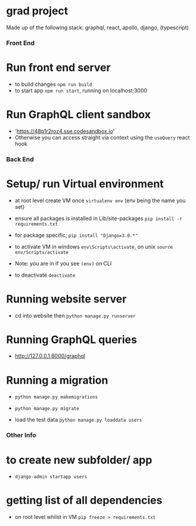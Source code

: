 # grad project
Made up of the following stack: graphql, react, apollo, django, (typescript)


### Front End ###

# Run front end server
- to build changes `npm run build`
- to start app `npm run start`, running on localhost:3000

# Run GraphQL client sandbox
- 'https://48p1r2roz4.sse.codesandbox.io'
- Otherwise you can access straight via context using the `useQuery` react hook


### Back End ###

# Setup/ run Virtual environment
- at root level create VM once `virtualenv env` (env being the name you set)
- ensure all packages is installed in Lib/site-packages `pip install -r requirements.txt`
- for package specific; `pip install "Django=3.0.*"`

- to activate VM in windows `env\Scripts\activate`, on unix `source env/Scripts/activate`
- Note: you are in if you see `(env)` on CLI

- to deactivate `deactivate`
# Running website server
- cd into website then `python manage.py runserver`

# Running GraphQL queries
- http://127.0.0.1:8000/graphql

# Running a migration
- `python manage.py makemigrations`
- `python manage.py migrate`

- load the test data `python manage.py loaddata users`

### Other Info ###
# to create new subfolder/ app
- `django-admin startapp users`
# getting list of all dependencies
- on root level whilst in VM `pip freeze > requirements.txt`
